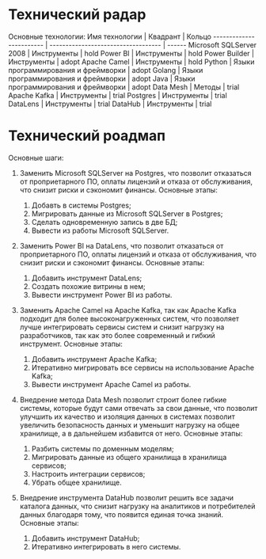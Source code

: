 # Технический радар

Основные технологии:
Имя технологии           | Квадрант                            | Кольцо
------------------------ | ----------------------------------- | ------
Microsoft SQLServer 2008 | Инструменты                         | hold
Power BI                 | Инструменты                         | hold
Power Builder            | Инструменты                         | adopt
Apache Camel             | Инструменты                         | hold
Python                   | Языки программирования и фреймворки | adopt
Golang                   | Языки программирования и фреймворки | adopt
Java                     | Языки программирования и фреймворки | adopt
Data Mesh                | Методы                              | trial
Apache Kafka             | Инструменты                         | trial
Postgres                 | Инструменты                         | trial
DataLens                 | Инструменты                         | trial
DataHub                  | Инструменты                         | trial

# Технический роадмап

Основные шаги:
1. Заменить Microsoft SQLServer на Postgres, что позволит отказаться от проприетарного ПО, оплаты лицензий и отказа от обслуживания, что снизит риски и сэкономит финансы.
    Основные этапы:
    1. Добавть в системы Postgres;
    2. Мигрировать данные из Microsoft SQLServer в Postgres;
    3. Сделать одновременную запись в две БД;
    4. Вывести из работы Microsoft SQLServer.

2. Заменить Power BI на DataLens, что позволит отказаться от проприетарного ПО, оплаты лицензий и отказа от обслуживания, что снизит риски и сэкономит финансы.
    Основные этапы:
    1. Добавить инструмент DataLens;
    2. Создать похожие витрины в нем;
    3. Вывести инструмент Power BI из работы.

3. Заменить Apache Camel на Apache Kafka, так как Apache Kafka подходит для более высоконагруженных систем, что позволяет лучше интегрировать сервисы систем и снизит нагрузку на разработчиков, так как это более современный и гибкий инструмент.
    Основные этапы:
    1. Добавить инструмент Apache Kafka;
    2. Итеративно мигрировать все сервисы на использование Apache Kafka;
    3. Вывести инструмент Apache Camel из работы.

4. Внедрение метода Data Mesh позволит строит более гибкие системы, которые будут сами отвечать за свои данные, что позволит улучшить их качество и изоляция данных в системах позволит увеличить безопасность данных и уменьшит нагрузку на общее хранилище, а в дальнейшем избавится от него.
    Основные этапы:
    1. Разбить системы по доменным моделям;
    2. Мигрировать данные из общего хранилища в хранилища сервисов;
    3. Настроить интеграции сервисов;
    4. Убрать общее хранилище.

5. Внедрение инструмента DataHub позволит решить все задачи каталога данных, что снизит нагрузку на аналитиков и потребителей данных благодаря тому, что появится единая точка знаний.
    Основные этапы:
    1. Добавить инструмент DataHub;
    2. Итеративно интегрировать в него системы.
